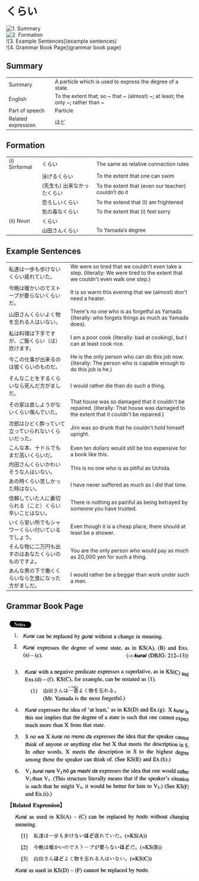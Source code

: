 # くらい

![1. Summary](summary)<br>
![2. Formation](formation)<br>
![3. Example Sentences](example sentences)<br>
![4. Grammar Book Page](grammar book page)<br>


## Summary

<table><tr>   <td>Summary</td>   <td>A particle which is used to express the degree of a state.</td></tr><tr>   <td>English</td>   <td>To the extent that; so ~ that ~ (almost) ~; at least; the only ~; rather than ~</td></tr><tr>   <td>Part of speech</td>   <td>Particle</td></tr><tr>   <td>Related expression</td>   <td>ほど</td></tr></table>

## Formation

<table class="table"><tbody><tr class="tr head"><td class="td"><span class="numbers">(i)</span> <span class="bold">Sinformal</span></td><td class="td"><span class="concept">くらい</span></td><td class="td"><span>The same as relative connection rules</span></td></tr><tr class="tr"><td class="td"></td><td class="td"><span>泳げる</span><span class="concept">くらい</span></td><td class="td"><span>To the extent that one can swim</span></td></tr><tr class="tr"><td class="td"></td><td class="td"><span>(先生も) 出来なかった</span><span class="concept">くらい</span></td><td class="td"><span>To the extent that (even our teacher) couldn’t do it</span></td></tr><tr class="tr"><td class="td"></td><td class="td"><span>恐ろしい</span><span class="concept">くらい</span></td><td class="td"><span>To the extend that (I) am frightened</span></td></tr><tr class="tr"><td class="td"></td><td class="td"><span>気の毒な</span><span class="concept">くらい</span></td><td class="td"><span>To the extent that (i) feel sorry</span></td></tr><tr class="tr head"><td class="td"><span class="numbers">(ii)</span> <span class="bold">Noun</span></td><td class="td"><span class="concept">くらい</span></td><td class="td"></td></tr><tr class="tr"><td class="td"></td><td class="td"><span>山田さん</span><span class="concept">くらい</span></td><td class="td"><span>To Yamada’s degree</span></td></tr></tbody></table>

## Example Sentences

<table><tr>   <td>私達は一歩も歩けないくらい疲れていた。</td>   <td>We were so tired that we couldn't even take a step. (literally: We were tired to the extent that we couldn't even walk one step.)</td></tr><tr>   <td>今晩は暖かいのでストーブが要らないくらいだ。</td>   <td>It is so warm this evening that we (almost) don't need a heater.</td></tr><tr>   <td>山田さんくらいよく物を忘れる人はいない。</td>   <td>There's no one who is as forgetful as Yamada (literally: who forgets things as much as Yamada does).</td></tr><tr>   <td>私は料理は下手ですが、ご飯くらい（は）炊けます。</td>   <td>I am a poor cook (literally: bad at cooking), but I can at least cook rice.</td></tr><tr>   <td>今この仕事が出来るのは彼くらいのものだ。</td>   <td>He is the only person who can do this job now. (literally: The person who is capable enough to do this job is he.)</td></tr><tr>   <td>そんなことをするくらいなら死んだ方がましだ。</td>   <td>I would rather die than do such a thing.</td></tr><tr>   <td>その家は直しようがないくらい傷んでいた。</td>   <td>That house was so damaged that it couldn't be repaired. (literally: That house was damaged to the extent that it couldn't be repaired.)</td></tr><tr>   <td>次郎はひどく酔っていて立っていられないくらいだった。</td>   <td>Jiro was so drunk that he couldn't hold himself upright.</td></tr><tr>   <td>こんな本、十ドルでもまだ高いくらいだ。</td>   <td>Even ten dollars would still be too expensive for a book like this.</td></tr><tr>   <td>内田さんくらいかわいそうな人はいない。</td>   <td>This is no one who is as pitiful as Uchida.</td></tr><tr>   <td>あの時くらい苦しかった時はない。</td>   <td>I have never suffered as much as I did that time.</td></tr><tr>   <td>信頼していた人に裏切られる（こと）くらい辛いことはない。</td>   <td>There is nothing as painful as being betrayed by someone you have trusted.</td></tr><tr>   <td>いくら安い所でもシャワーくらい付いているでしょう。</td>   <td>Even though it is a cheap place, there should at least be a shower.</td></tr><tr>   <td>そんな物に二万円も出すのはあなたくらいのものですよ。</td>   <td>You are the only person who would pay as much as 20,000 yen for such a thing.</td></tr><tr>   <td>あんな男の下で働くくらいなら乞食になった方がましだ。</td>   <td>I would rather be a beggar than work under such a man.</td></tr></table>

## Grammar Book Page

![](../img/Intermediateくらい.png)

